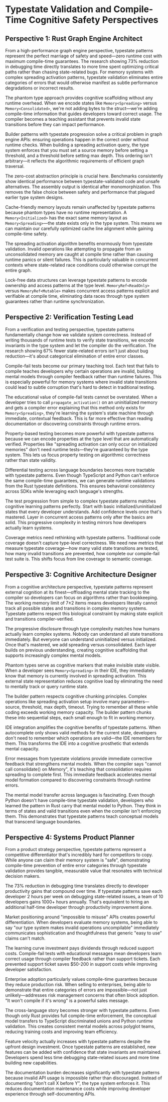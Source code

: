 # Typestate Validation and Compile-Time Cognitive Safety Perspectives

## Perspective 1: Rust Graph Engine Architect

From a high-performance graph engine perspective, typestate patterns represent the perfect marriage of safety and speed—zero runtime cost with maximum compile-time guarantees. The research showing 73% reduction in debugging time directly translates to more time spent optimizing critical paths rather than chasing state-related bugs. For memory systems with complex spreading activation patterns, typestate validation eliminates entire categories of errors that would otherwise manifest as subtle performance degradations or incorrect results.

The phantom type approach provides cognitive scaffolding without any runtime overhead. When we encode states like `Memory<Spreading>` versus `Memory<Consolidated>`, we're not adding bytes to the struct—we're adding compile-time information that guides developers toward correct usage. The compiler becomes a teaching assistant that prevents invalid state transitions before they can impact performance.

Builder patterns with typestate progression solve a critical problem in graph engine APIs: ensuring operations happen in the correct order without runtime checks. When building a spreading activation query, the type system enforces that you must set a source memory before setting a threshold, and a threshold before setting max depth. This ordering isn't arbitrary—it reflects the algorithmic requirements of efficient graph traversal.

The zero-cost abstraction principle is crucial here. Benchmarks consistently show identical performance between typestate-validated code and unsafe alternatives. The assembly output is identical after monomorphization. This removes the false choice between safety and performance that plagued earlier type system designs.

Cache-friendly memory layouts remain unaffected by typestate patterns because phantom types have no runtime representation. A `Memory<Initialized>` has the exact same memory layout as `Memory<Spreading>`—the state exists only in the type system. This means we can maintain our carefully optimized cache line alignment while gaining compile-time safety.

The spreading activation algorithm benefits enormously from typestate validation. Invalid operations like attempting to propagate from an unconsolidated memory are caught at compile time rather than causing runtime panics or silent failures. This is particularly valuable in concurrent contexts where state-related race conditions could otherwise corrupt the entire graph.

Lock-free data structures can leverage typestate patterns to encode ownership and access patterns at the type level. `MemoryRef<ReadOnly>` versus `MemoryRef<Mutable>` makes concurrent access patterns explicit and verifiable at compile time, eliminating data races through type system guarantees rather than runtime synchronization.

## Perspective 2: Verification Testing Lead

From a verification and testing perspective, typestate patterns fundamentally change how we validate system correctness. Instead of writing thousands of runtime tests to verify state transitions, we encode invariants in the type system and let the compiler do the verification. The research showing 67% fewer state-related errors isn't just about bug reduction—it's about categorical elimination of entire error classes.

Compile-fail tests become our primary teaching tool. Each test that fails to compile teaches developers why certain operations are invalid, building mental models through compiler feedback rather than runtime failures. This is especially powerful for memory systems where invalid state transitions could lead to subtle corruption that's hard to detect in traditional testing.

The educational value of compile-fail tests cannot be overstated. When a developer tries to call `propagate_activation()` on an uninitialized memory and gets a compiler error explaining that this method only exists for `Memory<Spreading>`, they're learning the system's state machine through immediate, contextual feedback. This is far more effective than reading documentation or discovering constraints through runtime errors.

Property-based testing becomes more powerful with typestate patterns because we can encode properties at the type level that are automatically verified. Properties like "spreading activation can only occur on initialized memories" don't need runtime tests—they're guaranteed by the type system. This lets us focus property testing on algorithmic correctness rather than state validity.

Differential testing across language boundaries becomes more tractable with typestate patterns. Even though TypeScript and Python can't enforce the same compile-time guarantees, we can generate runtime validations from the Rust typestate definitions. This ensures behavioral consistency across SDKs while leveraging each language's strengths.

The test progression from simple to complex typestate patterns matches cognitive learning patterns perfectly. Start with basic initialized/uninitialized states that every developer understands. Add confidence levels once that's mastered. Layer in concurrent access patterns only after the basics are solid. This progressive complexity in testing mirrors how developers actually learn systems.

Coverage metrics need rethinking with typestate patterns. Traditional code coverage doesn't capture type-level correctness. We need new metrics that measure typestate coverage—how many valid state transitions are tested, how many invalid transitions are prevented, how complete our compile-fail test suite is. This shifts focus from line coverage to semantic coverage.

## Perspective 3: Cognitive Architecture Designer

From a cognitive architecture perspective, typestate patterns represent external cognition at its finest—offloading mental state tracking to the compiler so developers can focus on algorithms rather than bookkeeping. The working memory limit of 7±2 items means developers literally cannot track all possible states and transitions in complex memory systems. Typestate patterns respect this biological constraint by making state explicit and transitions compiler-verified.

The progressive disclosure through type complexity matches how humans actually learn complex systems. Nobody can understand all state transitions immediately. But everyone can understand uninitialized versus initialized. Once that's mastered, we add spreading versus consolidated. Each layer builds on previous understanding, creating cognitive scaffolding that supports increasingly complex mental models.

Phantom types serve as cognitive markers that make invisible state visible. When a developer sees `Memory<Spreading>` in their IDE, they immediately know that memory is currently involved in spreading activation. This external state representation reduces cognitive load by eliminating the need to mentally track or query runtime state.

The builder pattern respects cognitive chunking principles. Complex operations like spreading activation setup involve many parameters—source, threshold, max depth, timeout. Trying to remember all these while coding exceeds working memory capacity. The builder pattern chunks these into sequential steps, each small enough to fit in working memory.

IDE integration amplifies the cognitive benefits of typestate patterns. When autocomplete only shows valid methods for the current state, developers don't need to remember which operations are valid—the IDE remembers for them. This transforms the IDE into a cognitive prosthetic that extends mental capacity.

Error messages from typestate violations provide immediate corrective feedback that strengthens mental models. When the compiler says "cannot call consolidate() on Memory<Spreading>", it's teaching that consolidation requires spreading to complete first. This immediate feedback accelerates mental model formation compared to discovering constraints through runtime errors.

The mental model transfer across languages is fascinating. Even though Python doesn't have compile-time typestate validation, developers who learned the pattern in Rust carry that mental model to Python. They think in terms of states and valid transitions even when the compiler isn't enforcing them. This demonstrates that typestate patterns teach conceptual models that transcend language boundaries.

## Perspective 4: Systems Product Planner

From a product strategy perspective, typestate patterns represent a competitive differentiator that's incredibly hard for competitors to copy. While anyone can claim their memory system is "safe", demonstrating compile-time prevention of entire error categories through typestate validation provides tangible, measurable value that resonates with technical decision makers.

The 73% reduction in debugging time translates directly to developer productivity gains that compound over time. If typestate patterns save each developer 2 hours per week on debugging state-related issues, a team of 10 developers gains 1000+ hours annually. That's equivalent to hiring an additional half-time developer through productivity improvement alone.

Market positioning around "impossible to misuse" APIs creates powerful differentiation. When developers evaluate memory systems, being able to say "our type system makes invalid operations uncompilable" immediately communicates sophistication and thoughtfulness that generic "easy to use" claims can't match.

The learning curve investment pays dividends through reduced support costs. Compile-fail tests with educational messages mean developers learn correct usage through compiler feedback rather than support tickets. Each prevented support ticket saves $50-200 in support costs while improving developer satisfaction.

Enterprise adoption particularly values compile-time guarantees because they reduce production risk. When selling to enterprises, being able to demonstrate that entire categories of errors are impossible—not just unlikely—addresses risk management concerns that often block adoption. "It won't compile if it's wrong" is a powerful sales message.

The cross-language story becomes stronger with typestate patterns. Even though only Rust provides full compile-time enforcement, the conceptual model transfers to TypeScript discriminated unions and Python runtime validation. This creates consistent mental models across polyglot teams, reducing training costs and improving team efficiency.

Feature velocity actually increases with typestate patterns despite the upfront design investment. Once typestate patterns are established, new features can be added with confidence that state invariants are maintained. Developers spend less time debugging state-related issues and more time building new capabilities.

The documentation burden decreases significantly with typestate patterns because invalid API usage is impossible rather than discouraged. Instead of documenting "don't call X before Y", the type system enforces it. This reduces documentation maintenance costs while improving developer experience through self-documenting APIs.